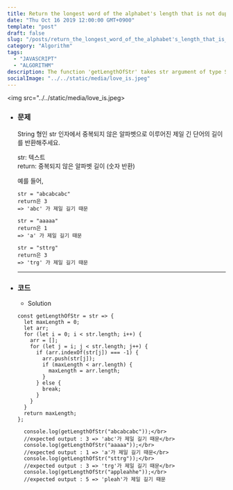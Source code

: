 ```yaml
---
title: Return the longest word of the alphabet's length that is not duplicated
date: "Thu Oct 16 2019 12:00:00 GMT+0900"
template: "post"
draft: false
slug: "/posts/return_the_longest_word_of_the_alphabet's_length_that_is_not_duplicated/"
category: "Algorithm"
tags:
  - "JAVASCRIPT"
  - "ALGORITHM"
description: The function 'getLengthOfStr' takes str argument of type String. Return the longest word of the alphabet's length that is not duplicated.
socialImage: "../../static/media/love_is.jpeg"
---
```


<img src="../../static/media/love_is.jpeg>

* ### 문제

  String 형인 str 인자에서 중복되지 않은 알파벳으로 이루어진 제일 긴 단어의 길이를 반환해주세요.

  str: 텍스트</br>
  return: 중복되지 않은 알파벳 길이 (숫자 반환)

  예를 들어,

  ```
  str = "abcabcabc"
  return은 3
  => 'abc' 가 제일 길기 때문
  ```

  ```
  str = "aaaaa"
  return은 1
  => 'a' 가 제일 길기 때문
  ```

  ```
  str = "sttrg"
  return은 3
  => 'trg' 가 제일 길기 때문
  ```

  ***

* ### 코드

  + Solution
  ```
  const getLengthOfStr = str => {
    let maxLength = 0;
    let arr;
    for (let i = 0; i < str.length; i++) {
      arr = [];
      for (let j = i; j < str.length; j++) {
        if (arr.indexOf(str[j]) === -1) {
          arr.push(str[j]);
          if (maxLength < arr.length) {
            maxLength = arr.length;
          }
        } else {
          break;
        }
      } 
    }
    return maxLength;
  };
  ```

        console.log(getLengthOfStr("abcabcabc"));</br>
        //expected output : 3 => 'abc'가 제일 길기 때문</br>
        console.log(getLengthOfStr("aaaaa"));</br>
        //expected output : 1 => 'a'가 제일 길기 때문</br>
        console.log(getLengthOfStr("sttrg"));</br>
        //expected output : 3 => 'trg'가 제일 길기 때문</br>
        console.log(getLengthOfStr("appleahhe"));</br>
        //expected output : 5 => 'pleah'가 제일 길기 때문